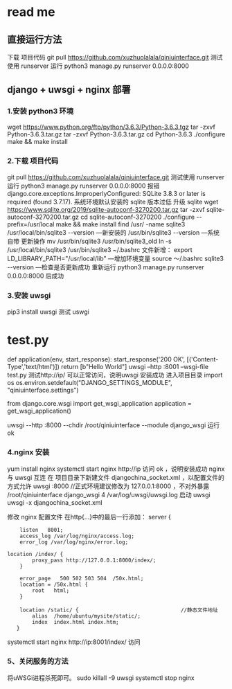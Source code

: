 # read me

## 直接运行方法
下载 项目代码
git pull https://github.com/xuzhuolalala/qiniuinterface.git
测试使用 runserver 运行
python3 manage.py runserver 0.0.0.0:8000



## django + uwsgi  + nginx 部署

### 1.安装 python3 环境
wget https://www.python.org/ftp/python/3.6.3/Python-3.6.3.tgz
tar -zxvf Python-3.6.3.tar.gz
tar -zxvf Python-3.6.3.tar.gz
cd Python-3.6.3
./configure
make  && make install

### 2.下载 项目代码
git pull https://github.com/xuzhuolalala/qiniuinterface.git
测试使用 runserver 运行
python3 manage.py runserver 0.0.0.0:8000
报错 django.core.exceptions.ImproperlyConfigured: SQLite 3.8.3 or later is required (found 3.7.17).  系统环境默认安装的 sqlite 版本过低
升级 sqlite
wget https://www.sqlite.org/2019/sqlite-autoconf-3270200.tar.gz
tar -zxvf sqlite-autoconf-3270200.tar.gz
cd sqlite-autoconf-3270200
./configure --prefix=/usr/local
make && make install
find /usr/ -name sqlite3
/usr/local/bin/sqlite3 --version   —新安装的
/usr/bin/sqlite3 --version	—系统自带
更新操作
mv /usr/bin/sqlite3  /usr/bin/sqlite3_old
ln -s /usr/local/bin/sqlite3   /usr/bin/sqlite3
~/.bashrc  文件新增： export LD_LIBRARY_PATH="/usr/local/lib"		—增加环境变量
source 〜/.bashrc
sqlite3 --version    —检查是否更新成功
重新运行  python3 manage.py runserver 0.0.0.0:8000  后成功

### 3.安装 uwsgi
pip3 install uwsgi
测试 uswgi
# test.py
def application(env, start_response):
    start_response('200 OK', [('Content-Type','text/html')])
    return [b"Hello World"]
uwsgi –http :8001 –wsgi-file test.py  测试http://ip/  可以正常访问，说明uwsgi 安装成功
进入项目目录
import os
os.environ.setdefault("DJANGO_SETTINGS_MODULE", "qiniuinterface.settings")

from django.core.wsgi import get_wsgi_application
application = get_wsgi_application()

uwsgi --http :8000 --chdir /root/qiniuinterface --module django_wsgi		运行 ok 

### 4.nginx 安装
yum install nginx
systemctl  start nginx  http://ip  访问 ok ，说明安装成功
nginx 与 uwsgi 互连
在 项目目录下新建文件 djangochina_socket.xml ，以配置文件的方式允许 uwsgi
<uwsgi>
    <http>:8000</http>											//正式环境建议修改为 <http>127.0.0.1:8000</http>  ，不对外暴露
    <chdir>/root/qiniuinterface</chdir>
    <module>django_wsgi</module>
    <processes>4</processes>
    <daemonize>/var/log/uwsgi/uwsgi.log</daemonize>
</uwsgi>
启动 uwsgi  uwsgi -x djangochina_socket.xml

修改 nginx 配置文件
在http{…}中的最后一行添加：
	server {

        listen   8001;
        access_log /var/log/nginx/access.log;
        error_log /var/log/nginx/error.log;

	location /index/ {
       		proxy_pass http://127.0.0.1:8000/index/;
        }

        error_page   500 502 503 504  /50x.html;
        location = /50x.html {
            root   html;
        }

        location /static/ {									//静态文件地址
            alias  /home/ubuntu/mysite/static/;
            index  index.html index.htm;
       }
systemctl start nginx 
http://ip:8001/index/  访问

### 5、关闭服务的方法
将uWSGi进程杀死即可。
sudo killall -9 uwsgi
systemctl stop nginx 
